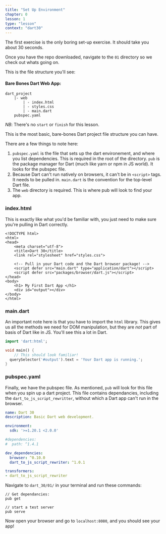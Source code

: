 ```yaml
---
title: "Set Up Environment"
chapter: 0
lesson: 1
type: "lesson"
context: "dart30"
---
```


The first exercise is the only boring set-up exercise. It should take you about 30 seconds.

Once you have the repo downloaded, navigate to the `01` directory so we check out whats going on.

This is the file structure you'll see:

#### Bare Bones Dart Web App:

```nohighlight
dart_project
    |- web
        | - index.html
        | - styles.css
        | - main.dart
    pubspec.yaml
```

_NB_: There's no `start` or `finish` for this lesson.

This is the most basic, bare-bones Dart project file structure you can have.

There are a few things to note here:

1. `pubspec.yaml` is the file that sets up the dart environement, and where you list dependencies. This is required in the root of the directory. `pub` is the package manager for Dart (much like yarn or npm in JS world). It looks for the pubspec file.
2. Because Dart can't run natively on browsers, it can't be in `<script>` tags. It needs to be pulled in. `main.dart` is the convention for the top-level Dart file.
3. The `web` directory is required. This is where pub will look to find your app.

### index.html

This is exactly like what you'd be familiar with, you just need to make sure you're pulling in Dart correctly.

```markup
<!DOCTYPE html>
<html>
<head>
    <meta charset="utf-8">
    <title>Dart 30</title>
    <link rel="stylesheet" href="styles.css">

    <!-- Pull in your Dart code and the Dart browser package! -->
    <script defer src="main.dart" type="application/dart"></script>
    <script defer src="packages/browser/dart.js"></script>
</head>
<body>
    <h1> My First Dart App </h1>
    <div id="output"></div>
</body>
</html>
```

### main.dart

An important note here is that you have to import the `html` library. This gives us all the methods we need for DOM manipulation, but they are _not_ part of basis of Dart like in JS. You'll see this a lot in Dart.

```dart
import 'dart:html';

void main() {
    // This should look familiar!
  querySelector('#output').text = 'Your Dart app is running.';
}
```

### pubspec.yaml

Finally, we have the pubspec file. As mentioned, `pub` will look for this file when you spin up a dart project. This file contains dependancies, including the `dart_to_js_script_rewritter`, without which a Dart app can't run in the browser.

```yaml
name: Dart 30
description: Basic Dart web development.

environment:
  sdk: '>=1.20.1 <2.0.0'

#dependencies:
#  path: ^1.4.1

dev_dependencies:
  browser: ^0.10.0
  dart_to_js_script_rewriter: ^1.0.1

transformers:
- dart_to_js_script_rewriter
```

Navigate to `dart_30/01/` in your terminal and run these commands:

```
// Get dependancies:
pub get

// start a test server
pub serve
```

Now open your browser and go to `localhost:8080`, and you should see your app!
